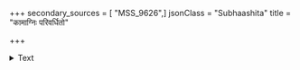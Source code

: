 +++
secondary_sources = [ "MSS_9626",]
jsonClass = "Subhaashita"
title = "कामाग्निः परिवर्धितो"

+++

<details><summary>Text</summary>

कामाग्निः परिवर्धितो विरहिणीश्वासानिलैर्निर्भरं तूर्णं तेन कृशानुना कृशतनुर्मुग्धा न दग्धा कथम्।  
बाला लोलविलोचनाम्बुजगलत्सद्वारिधाराभरैः सिक्ता सम्प्रति तेन जीवसि हरे तां त्वं समुल्लासय॥
</details>
